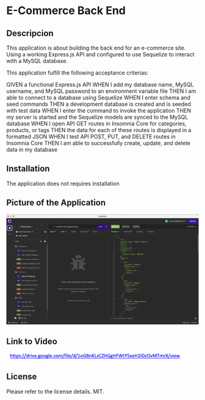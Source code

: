 # E-Commerce Back End
 
 ## Descripcion

 This application is about building the back end for an e-commerce site. Using a working Express.js API and configured to use Sequelize to interact with a MySQL database.

 This application fulfill the following acceptance criterias:

 GIVEN a functional Express.js API
WHEN I add my database name, MySQL username, and MySQL password to an environment variable file
THEN I am able to connect to a database using Sequelize
WHEN I enter schema and seed commands
THEN a development database is created and is seeded with test data
WHEN I enter the command to invoke the application
THEN my server is started and the Sequelize models are synced to the MySQL database
WHEN I open API GET routes in Insomnia Core for categories, products, or tags
THEN the data for each of these routes is displayed in a formatted JSON
WHEN I test API POST, PUT, and DELETE routes in Insomnia Core
THEN I am able to successfully create, update, and delete data in my database

## Installation
The application does not requires installation

## Picture of the Application

![Alt text](image.png)

## Link to Video

![Alt text](image-1.png)

## License
Please refer to the license details. MIT.